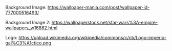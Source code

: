 Background Image:
https://wallpaper-mania.com/post/wallpaper-id-777000516493/

Background Image 2:
https://wallpaperstock.net/star-wars%3A-empire-wallpapers_w16882.html

Logo:
https://upload.wikimedia.org/wikipedia/commons/c/cb/Logo-imperio-gal%C3%A1ctico.png